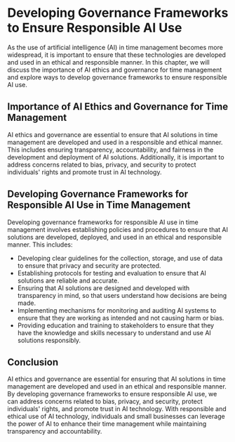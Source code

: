 Developing Governance Frameworks to Ensure Responsible AI Use
======================================================================================================================

As the use of artificial intelligence (AI) in time management becomes more widespread, it is important to ensure that these technologies are developed and used in an ethical and responsible manner. In this chapter, we will discuss the importance of AI ethics and governance for time management and explore ways to develop governance frameworks to ensure responsible AI use.

Importance of AI Ethics and Governance for Time Management
----------------------------------------------------------

AI ethics and governance are essential to ensure that AI solutions in time management are developed and used in a responsible and ethical manner. This includes ensuring transparency, accountability, and fairness in the development and deployment of AI solutions. Additionally, it is important to address concerns related to bias, privacy, and security to protect individuals' rights and promote trust in AI technology.

Developing Governance Frameworks for Responsible AI Use in Time Management
--------------------------------------------------------------------------

Developing governance frameworks for responsible AI use in time management involves establishing policies and procedures to ensure that AI solutions are developed, deployed, and used in an ethical and responsible manner. This includes:

* Developing clear guidelines for the collection, storage, and use of data to ensure that privacy and security are protected.
* Establishing protocols for testing and evaluation to ensure that AI solutions are reliable and accurate.
* Ensuring that AI solutions are designed and developed with transparency in mind, so that users understand how decisions are being made.
* Implementing mechanisms for monitoring and auditing AI systems to ensure that they are working as intended and not causing harm or bias.
* Providing education and training to stakeholders to ensure that they have the knowledge and skills necessary to understand and use AI solutions responsibly.

Conclusion
----------

AI ethics and governance are essential for ensuring that AI solutions in time management are developed and used in an ethical and responsible manner. By developing governance frameworks to ensure responsible AI use, we can address concerns related to bias, privacy, and security, protect individuals' rights, and promote trust in AI technology. With responsible and ethical use of AI technology, individuals and small businesses can leverage the power of AI to enhance their time management while maintaining transparency and accountability.
